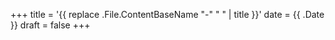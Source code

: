 +++
title = '{{ replace .File.ContentBaseName "-" " " | title }}'
date = {{ .Date }}
draft = false
+++
